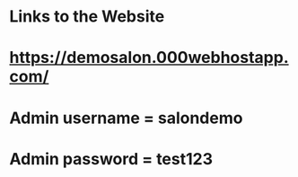 # Links to the Website
# https://demosalon.000webhostapp.com/
# Admin username = salondemo
# Admin password = test123